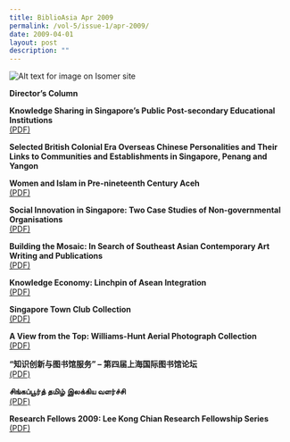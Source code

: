 ```yaml
---
title: BiblioAsia Apr 2009
permalink: /vol-5/issue-1/apr-2009/
date: 2009-04-01
layout: post
description: ""
---
```

![Alt text for image on Isomer site](/images/covers/ba5-1.jpg)

**Director’s Column**

**Knowledge Sharing in Singapore’s Public Post-secondary Educational Institutions** <br>
[(PDF)](/files/pdf/vol-5/issue-1/v5-issue1_KnowledgeSharing.pdf)

**Selected British Colonial Era Overseas Chinese Personalities and Their Links to Communities and Establishments in Singapore, Penang and Yangon** <br>

**Women and Islam in Pre-nineteenth Century Aceh** <br>
[(PDF)](/files/pdf/vol-5/issue-1/v5-issue1_WomenIslam.pdf)

**Social Innovation in Singapore: Two Case Studies of Non-governmental Organisations** <br>
[(PDF)](/files/pdf/vol-5/issue-1/v5-issue1_SocialInnovation.pdf)

**Building the Mosaic: In Search of Southeast Asian Contemporary Art Writing and Publications** <br>
[(PDF)](/files/pdf/vol-5/issue-1/v5-issue1_BuildingMosaic.pdf)

**Knowledge Economy: Linchpin of Asean Integration** <br>
[(PDF)](/files/pdf/vol-5/issue-1/v5-issue1_AseanIntegration.pdf)

**Singapore Town Club Collection** <br>
[(PDF)](/files/pdf/vol-5/issue-1/v5-issue1_TownClub.pdf)

**A View from the Top: Williams-Hunt Aerial Photograph Collection** <br>
[(PDF)](/files/pdf/vol-5/issue-1/v5-issue1_WilliamsHunt.pdf)

**“知识创新与图书馆服务” – 第四届上海国际图书馆论坛** <br>
[(PDF)](/files/pdf/vol-5/issue-1/v5-issue1_IntelligenceInnovation.pdf)

**சிங்கப்பூர்த் தமிழ் இலக்கிய வளர்ச்சி** <br>
[(PDF)](/files/pdf/vol-5/issue-1/v5-issue1_TamilLiterature.pdf)

**Research Fellows 2009: Lee Kong Chian Research Fellowship Series** <br>
[(PDF)](/files/pdf/vol-5/issue-1/v5-issue1_ResearchFellows.pdf)